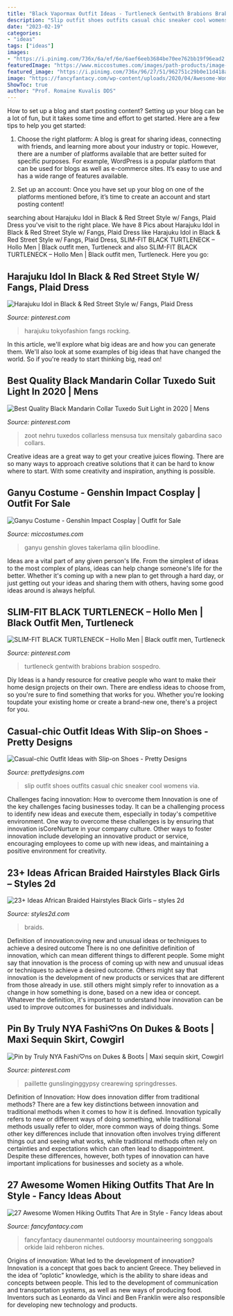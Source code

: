 ```yaml
---
title: "Black Vapormax Outfit Ideas - Turtleneck Gentwith Brabions Brabion Sospedro"
description: "Slip outfit shoes outfits casual chic sneaker cool womens via"
date: "2023-02-19"
categories:
- "ideas"
tags: ["ideas"]
images:
- "https://i.pinimg.com/736x/6a/ef/6e/6aef6eeb3684be70ee762bb19f96ead2.jpg"
featuredImage: "https://www.miccostumes.com/images/path-products/image-CGI107GY-2.jpg/&amp;width=1200&amp;height=1200&amp;original=77s8AgZSGN6A&amp;a.jpg"
featured_image: "https://i.pinimg.com/736x/96/27/51/962751c29b0e11d418a1e105a36c29f5.jpg"
image: "https://fancyfantacy.com/wp-content/uploads/2020/04/Awesome-Women-Hiking-Outfits-That-Are-in-Style-15.jpg"
ShowToc: true
author: "Prof. Romaine Kuvalis DDS"
---
```



How to set up a blog and start posting content?
Setting up your blog can be a lot of fun, but it takes some time and effort to get started. Here are a few tips to help you get started:
1. Choose the right platform: A blog is great for sharing ideas, connecting with friends, and learning more about your industry or topic. However, there are a number of platforms available that are better suited for specific purposes. For example, WordPress is a popular platform that can be used for blogs as well as e-commerce sites. It’s easy to use and has a wide range of features available.

2. Set up an account: Once you have set up your blog on one of the platforms mentioned before, it’s time to create an account and start posting content!

	

		
searching about Harajuku Idol in Black &amp; Red Street Style w/ Fangs, Plaid Dress you've visit to the right place. We have 8 Pics about Harajuku Idol in Black &amp; Red Street Style w/ Fangs, Plaid Dress like Harajuku Idol in Black &amp; Red Street Style w/ Fangs, Plaid Dress, SLIM-FIT BLACK TURTLENECK – Hollo Men | Black outfit men, Turtleneck and also SLIM-FIT BLACK TURTLENECK – Hollo Men | Black outfit men, Turtleneck. Here you go:
		
    
## Harajuku Idol In Black &amp; Red Street Style W/ Fangs, Plaid Dress

<img loading=lazy src="https://i.pinimg.com/736x/b9/36/f6/b936f696cb89b258b4bc3b21357ea672.jpg" onerror="this.onerror=null;this.src='https://tse3.mm.bing.net/th?id=OIP.PnXVPa4xMGhoOdygqUJhWAHaLH&amp;pid=15.1';" alt="Harajuku Idol in Black &amp; Red Street Style w/ Fangs, Plaid Dress">

_Source: pinterest.com_

>harajuku tokyofashion fangs rocking. 

	

In this article, we'll explore what big ideas are and how you can generate them. We'll also look at some examples of big ideas that have changed the world. So if you're ready to start thinking big, read on!

    
## Best Quality Black Mandarin Collar Tuxedo Suit Light In 2020 | Mens

<img loading=lazy src="https://i.pinimg.com/736x/96/27/51/962751c29b0e11d418a1e105a36c29f5.jpg" onerror="this.onerror=null;this.src='https://tse2.mm.bing.net/th?id=OIP.vUudybHG_zhRRymLO7kyXwAAAA&amp;pid=15.1';" alt="Best Quality Black Mandarin Collar Tuxedo Suit Light in 2020 | Mens">

_Source: pinterest.com_

>zoot nehru tuxedos collarless mensusa tux mensitaly gabardina saco collars. 

	

Creative ideas are a great way to get your creative juices flowing. There are so many ways to approach creative solutions that it can be hard to know where to start. With some creativity and inspiration, anything is possible.

    
## Ganyu Costume - Genshin Impact Cosplay | Outfit For Sale

<img loading=lazy src="https://www.miccostumes.com/images/path-products/image-CGI107GY-2.jpg/&amp;width=1200&amp;height=1200&amp;original=77s8AgZSGN6A&amp;a.jpg" onerror="this.onerror=null;this.src='https://tse1.mm.bing.net/th?id=OIP.dqnbODU42LMHC6Ax8HQ8eAHaK3&amp;pid=15.1';" alt="Ganyu Costume - Genshin Impact Cosplay | Outfit for Sale">

_Source: miccostumes.com_

>ganyu genshin gloves takerlama qilin bloodline. 

	

Ideas are a vital part of any given person's life. From the simplest of ideas to the most complex of plans, ideas can help change someone's life for the better. Whether it's coming up with a new plan to get through a hard day, or just getting out your ideas and sharing them with others, having some good ideas around is always helpful.

    
## SLIM-FIT BLACK TURTLENECK – Hollo Men | Black Outfit Men, Turtleneck

<img loading=lazy src="https://i.pinimg.com/736x/f4/6b/1b/f46b1b1ad75bdce370eb0133e2d027b3.jpg" onerror="this.onerror=null;this.src='https://tse3.mm.bing.net/th?id=OIP.sK74e5IfeoVGhvGV5Mb1rAHaJ4&amp;pid=15.1';" alt="SLIM-FIT BLACK TURTLENECK – Hollo Men | Black outfit men, Turtleneck">

_Source: pinterest.com_

>turtleneck gentwith brabions brabion sospedro. 

	

Diy Ideas is a handy resource for creative people who want to make their home design projects on their own. There are endless ideas to choose from, so you're sure to find something that works for you. Whether you're looking toupdate your existing home or create a brand-new one, there's a project for you.

    
## Casual-chic Outfit Ideas With Slip-on Shoes - Pretty Designs

<img loading=lazy src="http://www.prettydesigns.com/wp-content/uploads/2014/05/Cool-Black-Outfit-with-Slip-on-Shoes.jpg" onerror="this.onerror=null;this.src='https://tse3.mm.bing.net/th?id=OIP.E6Ktn8S4Ut38oJkoD3VzpAHaK-&amp;pid=15.1';" alt="Casual-chic Outfit Ideas with Slip-on Shoes - Pretty Designs">

_Source: prettydesigns.com_

>slip outfit shoes outfits casual chic sneaker cool womens via. 

	

Challenges facing innovation: How to overcome them
Innovation is one of the key challenges facing businesses today. It can be a challenging process to identify new ideas and execute them, especially in today's competitive environment. One way to overcome these challenges is by ensuring that innovation isCoreNurture in your company culture. Other ways to foster innovation include developing an innovative product or service, encouraging employees to come up with new ideas, and maintaining a positive environment for creativity.

    
## 23+ Ideas African Braided Hairstyles Black Girls – Styles 2d

<img loading=lazy src="https://styles2d.com/wp-content/uploads/2020/01/best-african-braided-hairstyles-10.jpg" onerror="this.onerror=null;this.src='https://tse2.mm.bing.net/th?id=OIP.Y-NGGTNcwlTwun5Alc7CgAHaHa&amp;pid=15.1';" alt="23+ Ideas African Braided Hairstyles Black Girls – styles 2d">

_Source: styles2d.com_

>braids. 

	

Definition of innovation:oving new and unusual ideas or techniques to achieve a desired outcome
There is no one definitive definition of innovation, which can mean different things to different people. Some might say that innovation is the process of coming up with new and unusual ideas or techniques to achieve a desired outcome. Others might say that innovation is the development of new products or services that are different from those already in use. still others might simply refer to innovation as a change in how something is done, based on a new idea or concept. Whatever the definition, it's important to understand how innovation can be used to improve outcomes for businesses and individuals.

    
## Pin By Truly NYA Fashi♡ns On Dukes &amp; Boots | Maxi Sequin Skirt, Cowgirl

<img loading=lazy src="https://i.pinimg.com/736x/6a/ef/6e/6aef6eeb3684be70ee762bb19f96ead2.jpg" onerror="this.onerror=null;this.src='https://tse3.mm.bing.net/th?id=OIP.kpMEupbF8yDCr4TFXVv0uwHaLE&amp;pid=15.1';" alt="Pin by Truly NYA Fashi♡ns on Dukes &amp; Boots | Maxi sequin skirt, Cowgirl">

_Source: pinterest.com_

>paillette gunslinginggypsy crearewing springdresses. 

	

Definition of Innovation: How does innovation differ from traditional methods?
There are a few key distinctions between innovation and traditional methods when it comes to how it is defined. Innovation typically refers to new or different ways of doing something, while traditional methods usually refer to older, more common ways of doing things. Some other key differences include that innovation often involves trying different things out and seeing what works, while traditional methods often rely on certainties and expectations which can often lead to disappointment. Despite these differences, however, both types of innovation can have important implications for businesses and society as a whole.

    
## 27 Awesome Women Hiking Outfits That Are In Style - Fancy Ideas About

<img loading=lazy src="https://fancyfantacy.com/wp-content/uploads/2020/04/Awesome-Women-Hiking-Outfits-That-Are-in-Style-15.jpg" onerror="this.onerror=null;this.src='https://tse1.mm.bing.net/th?id=OIP.8p4SgmnFzHA3ERX_cBBiHAAAAA&amp;pid=15.1';" alt="27 Awesome Women Hiking Outfits That Are in Style - Fancy Ideas about">

_Source: fancyfantacy.com_

>fancyfantacy daunenmantel outdoorsy mountaineering songgoals orkide laid rehberon niches. 

	

Origins of innovation: What led to the development of innovation?
Innovation is a concept that goes back to ancient Greece. They believed in the idea of “oplotic” knowledge, which is the ability to share ideas and concepts between people. This led to the development of communication and transportation systems, as well as new ways of producing food. Inventors such as Leonardo da Vinci and Ben Franklin were also responsible for developing new technology and products.

